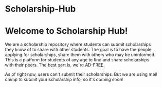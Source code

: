 # Scholarship-Hub

# Welcome to Scholarship Hub!

We are a scholarship repository where students can submit scholarships they know of to share with other students. The goal is to have the people applying for scholarships, share them with others who may be uninformed. This is a platform for students of any age to find and share scholarships with their peers. The best part is, we're AD-FREE.

As of right now, users can't submit their scholarships. But we are using mail chimp to submit your scholarship info, so it's coming soon!
